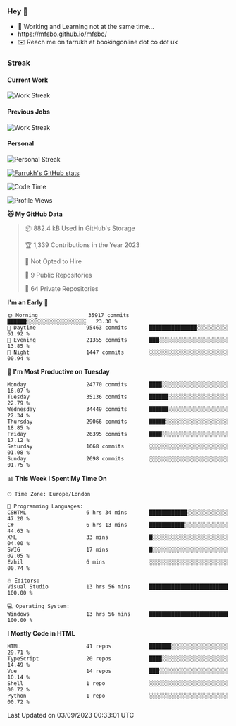 ### Hey 👋

- 🏃 Working and Learning not at the same time...
- https://mfsbo.github.io/mfsbo/
- ✉️ Reach me on farrukh at bookingonline dot co dot uk

### Streak
#### Current Work
![Work Streak](https://streak-stats.demolab.com/?user=mfsbo)
#### Previous Jobs
![Work Streak](https://streak-stats.demolab.com/?user=farrukhcw)
#### Personal
![Personal Streak](https://streak-stats.demolab.com/?user=farrukhsubhani)

[![Farrukh's GitHub stats](https://github-readme-stats.vercel.app/api?username=mfsbo&hide=stars&count_private=true)](https://github.com/mfsbo/)

<!--START_SECTION:waka-->
![Code Time](http://img.shields.io/badge/Code%20Time-413%20hrs%205%20mins-blue)

![Profile Views](http://img.shields.io/badge/Profile%20Views-4-blue)

**🐱 My GitHub Data** 

> 📦 882.4 kB Used in GitHub's Storage 
 > 
> 🏆 1,339 Contributions in the Year 2023
 > 
> 🚫 Not Opted to Hire
 > 
> 📜 9 Public Repositories 
 > 
> 🔑 64 Private Repositories 
 > 
**I'm an Early 🐤** 

```text
🌞 Morning                35917 commits       ██████░░░░░░░░░░░░░░░░░░░   23.30 % 
🌆 Daytime                95463 commits       ███████████████░░░░░░░░░░   61.92 % 
🌃 Evening                21355 commits       ███░░░░░░░░░░░░░░░░░░░░░░   13.85 % 
🌙 Night                  1447 commits        ░░░░░░░░░░░░░░░░░░░░░░░░░   00.94 % 
```
📅 **I'm Most Productive on Tuesday** 

```text
Monday                   24770 commits       ████░░░░░░░░░░░░░░░░░░░░░   16.07 % 
Tuesday                  35136 commits       ██████░░░░░░░░░░░░░░░░░░░   22.79 % 
Wednesday                34449 commits       ██████░░░░░░░░░░░░░░░░░░░   22.34 % 
Thursday                 29066 commits       █████░░░░░░░░░░░░░░░░░░░░   18.85 % 
Friday                   26395 commits       ████░░░░░░░░░░░░░░░░░░░░░   17.12 % 
Saturday                 1668 commits        ░░░░░░░░░░░░░░░░░░░░░░░░░   01.08 % 
Sunday                   2698 commits        ░░░░░░░░░░░░░░░░░░░░░░░░░   01.75 % 
```


📊 **This Week I Spent My Time On** 

```text
🕑︎ Time Zone: Europe/London

💬 Programming Languages: 
CSHTML                   6 hrs 34 mins       ████████████░░░░░░░░░░░░░   47.20 % 
C#                       6 hrs 13 mins       ███████████░░░░░░░░░░░░░░   44.63 % 
XML                      33 mins             █░░░░░░░░░░░░░░░░░░░░░░░░   04.00 % 
SWIG                     17 mins             █░░░░░░░░░░░░░░░░░░░░░░░░   02.05 % 
Ezhil                    6 mins              ░░░░░░░░░░░░░░░░░░░░░░░░░   00.74 % 

🔥 Editors: 
Visual Studio            13 hrs 56 mins      █████████████████████████   100.00 % 

💻 Operating System: 
Windows                  13 hrs 56 mins      █████████████████████████   100.00 % 
```

**I Mostly Code in HTML** 

```text
HTML                     41 repos            ███████░░░░░░░░░░░░░░░░░░   29.71 % 
TypeScript               20 repos            ████░░░░░░░░░░░░░░░░░░░░░   14.49 % 
Vue                      14 repos            ███░░░░░░░░░░░░░░░░░░░░░░   10.14 % 
Shell                    1 repo              ░░░░░░░░░░░░░░░░░░░░░░░░░   00.72 % 
Python                   1 repo              ░░░░░░░░░░░░░░░░░░░░░░░░░   00.72 % 
```




 Last Updated on 03/09/2023 00:33:01 UTC
<!--END_SECTION:waka-->
<!--
**mfsbo/mfsbo** is a ✨ _special_ ✨ repository because its `README.md` (this file) appears on your GitHub profile.

Here are some ideas to get you started:

- 🔭 I’m currently working on ...
- 🌱 I’m currently learning ...
- 👯 I’m looking to collaborate on ...
- 🤔 I’m looking for help with ...
- 💬 Ask me about ...
- 📫 How to reach me: ...
- 😄 Pronouns: ...
- ⚡ Fun fact: ...
-->
